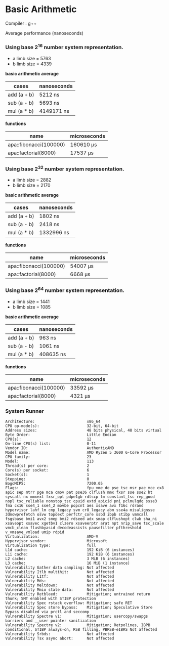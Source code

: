 # Basic Arithmetic

Compiler : g++

Average performance (nanoseconds)

### Using base 2<sup>16</sup> number system representation.

- a limb size = 5763
- b limb size = 4339

**basic arithmetic average**

| cases | nanoseconds |
| ----- | ----------- |
| add (a + b) | 5212 ns |
| sub (a - b) | 5693 ns |
| mul (a * b) | 4149171 ns |
**functions**

| name | microseconds |
| ---- | ------------ |
| apa::fibonacci(100000) | 160610 μs |
| apa::factorial(8000) | 17537 μs |

### Using base 2<sup>32</sup> number system representation.

- a limb size = 2882
- b limb size = 2170

**basic arithmetic average**

| cases | nanoseconds |
| ----- | ----------- |
| add (a + b) | 1802 ns |
| sub (a - b) | 2418 ns |
| mul (a * b) | 1332996 ns |
**functions**

| name | microseconds |
| ---- | ------------ |
| apa::fibonacci(100000) | 54007 μs |
| apa::factorial(8000) | 6668 μs |

### Using base 2<sup>64</sup> number system representation.

- a limb size = 1441
- b limb size = 1085

**basic arithmetic average**

| cases | nanoseconds |
| ----- | ----------- |
| add (a + b) | 963 ns |
| sub (a - b) | 1061 ns |
| mul (a * b) | 408635 ns |
**functions**

| name | microseconds |
| ---- | ------------ |
| apa::fibonacci(100000) | 33592 μs |
| apa::factorial(8000) | 4321 μs |


### System Runner

```
Architecture:                       x86_64
CPU op-mode(s):                     32-bit, 64-bit
Address sizes:                      48 bits physical, 48 bits virtual
Byte Order:                         Little Endian
CPU(s):                             12
On-line CPU(s) list:                0-11
Vendor ID:                          AuthenticAMD
Model name:                         AMD Ryzen 5 3600 6-Core Processor
CPU family:                         23
Model:                              113
Thread(s) per core:                 2
Core(s) per socket:                 6
Socket(s):                          1
Stepping:                           0
BogoMIPS:                           7200.05
Flags:                              fpu vme de pse tsc msr pae mce cx8 apic sep mtrr pge mca cmov pat pse36 clflush mmx fxsr sse sse2 ht syscall nx mmxext fxsr_opt pdpe1gb rdtscp lm constant_tsc rep_good nopl tsc_reliable nonstop_tsc cpuid extd_apicid pni pclmulqdq ssse3 fma cx16 sse4_1 sse4_2 movbe popcnt aes xsave avx f16c rdrand hypervisor lahf_lm cmp_legacy svm cr8_legacy abm sse4a misalignsse 3dnowprefetch osvw topoext perfctr_core ssbd ibpb stibp vmmcall fsgsbase bmi1 avx2 smep bmi2 rdseed adx smap clflushopt clwb sha_ni xsaveopt xsavec xgetbv1 clzero xsaveerptr arat npt nrip_save tsc_scale vmcb_clean flushbyasid decodeassists pausefilter pfthreshold v_vmsave_vmload umip rdpid
Virtualization:                     AMD-V
Hypervisor vendor:                  Microsoft
Virtualization type:                full
L1d cache:                          192 KiB (6 instances)
L1i cache:                          192 KiB (6 instances)
L2 cache:                           3 MiB (6 instances)
L3 cache:                           16 MiB (1 instance)
Vulnerability Gather data sampling: Not affected
Vulnerability Itlb multihit:        Not affected
Vulnerability L1tf:                 Not affected
Vulnerability Mds:                  Not affected
Vulnerability Meltdown:             Not affected
Vulnerability Mmio stale data:      Not affected
Vulnerability Retbleed:             Mitigation; untrained return thunk; SMT enabled with STIBP protection
Vulnerability Spec rstack overflow: Mitigation; safe RET
Vulnerability Spec store bypass:    Mitigation; Speculative Store Bypass disabled via prctl and seccomp
Vulnerability Spectre v1:           Mitigation; usercopy/swapgs barriers and __user pointer sanitization
Vulnerability Spectre v2:           Mitigation; Retpolines, IBPB conditional, STIBP always-on, RSB filling, PBRSB-eIBRS Not affected
Vulnerability Srbds:                Not affected
Vulnerability Tsx async abort:      Not affected
```
